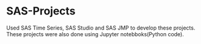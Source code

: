 # SAS-Projects
Used SAS Time Series, SAS Studio and SAS JMP to develop these projects. These projects were also done using Jupyter notebboks(Python code).
